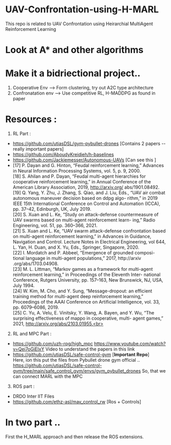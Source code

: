 # UAV-Confrontation-using-H-MARL
This repo is related to UAV Confrontation using Heirarchial MultiAgent Reinforcement Learning
# Look at A* and other algorithms

# Make it a bidriectional project..
<ol>
  <li>Cooperative Env -->  Form clustering, try out A2C type architecture</li>
  <li>Confronatation env -->  Use competitive RL, H-MADDPG as found in paper</li>
</ol>


# Resources :

1. RL Part :
- https://github.com/utiasDSL/gym-pybullet-drones  [Contains 2 papers -- really important papers]
- https://github.com/AboudyKreidieh/h-baselines
- https://github.com/Jackiemesser/Autonomous-UAVs  [Can see this ]
- [17] P. Dayan and G. Hinton, “Feudal reinforcement learning,”
Advances in Neural Information Processing Systems, vol. 5,
p. 9, 2000.<br>
[18] S. Ahilan and P. Dayan, “Feudal multi-agent hierarchies for
cooperative reinforcement learning,” in Annual Conference
of the American Library Association, 2019, http://arxiv.org/
abs/1901.08492.<br>
[19] Q. Yang, Y. Zhu, J. Zhang, S. Qiao, and J. Liu, Eds., “UAV air
combat autonomous maneuver decision based on ddpg algo-
rithm,” in 2019 IEEE 15th International Conference on Control
and Automation (ICCA), pp. 37–42, Edinburgh, UK, July 2019.<br>
[20] S. Xuan and L. Ke, “Study on attack-defense countermeasure
of UAV swarms based on multi-agent reinforcement learn-
ing,” Radio Engineering, vol. 51, pp. 360–366, 2021.<br>
[21] S. Xuan and L. Ke, “UAV swarm attack-defense confrontation
based on multi-agent reinforcement learning,” in Advances in
Guidance, Navigation and Control. Lecture Notes in Electrical
Engineering, vol 644, L. Yan, H. Duan, and X. Yu, Eds.,
Springer, Singapore, 2020.<br>
[22] I. Mordatch and P. Abbeel, “Emergence of grounded composi-
tional language in multi-agent populations,” 2017, http://arxiv
.org/abs/1703.04908.<br>
[23] M. L. Littman, “Markov games as a framework for multi-agent
reinforcement learning,” in Proceedings of the Eleventh Inter-
national Conference, Rutgers University, pp. 157–163, New
Brunswick, NJ, USA, July 1994.<br>
[24] W. Kim, M. Cho, and Y. Sung, “Message-dropout: an efficient
training method for multi-agent deep reinforcement learning,”
Proceedings of the AAAI Conference on Artificial Intelligence,
vol. 33, pp. 6079–6086, 2019.<br>
[25] C. Yu, A. Velu, E. Vinitsky, Y. Wang, A. Bayen, and Y. Wu,
“The surprising effectiveness of mappo in cooperative, multi-
agent games,” 2021, http://arxiv.org/abs/2103.01955.<br>

2. RL and MPC Part :
- https://github.com/uzh-rpg/high_mpc     https://www.youtube.com/watch?v=Qei7oGiEIxY  Video to understand the papers in this link
- https://github.com/utiasDSL/safe-control-gym [**Important Repo**]  <br> Here, ion this put the files from Pybullet drone gym official ..
https://github.com/utiasDSL/safe-control-gym/tree/main/safe_control_gym/envs/gym_pybullet_drones    So, that we can connect MARL with the MPC


3. ROS part :
- DRDO Inter IIT Files
- https://github.com/ethz-asl/mav_control_rw  [Ros + Controls]

# In two part ..

First the H_MARL approach and then release the ROS extensions.
